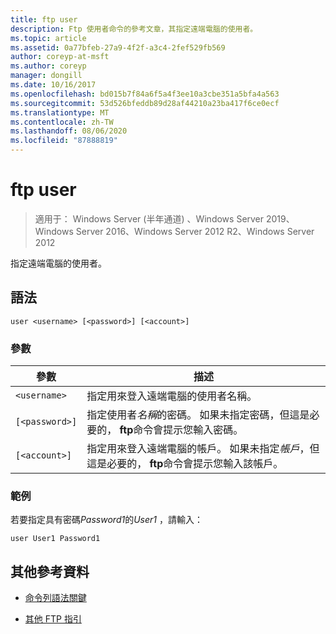 ```yaml
---
title: ftp user
description: Ftp 使用者命令的參考文章，其指定遠端電腦的使用者。
ms.topic: article
ms.assetid: 0a77bfeb-27a9-4f2f-a3c4-2fef529fb569
author: coreyp-at-msft
ms.author: coreyp
manager: dongill
ms.date: 10/16/2017
ms.openlocfilehash: bd015b7f84a6f5a4f3ee10a3cbe351a5bfa4a563
ms.sourcegitcommit: 53d526bfeddb89d28af44210a23ba417f6ce0ecf
ms.translationtype: MT
ms.contentlocale: zh-TW
ms.lasthandoff: 08/06/2020
ms.locfileid: "87888819"
---
```

# <a name="ftp-user"></a>ftp user

> 適用于： Windows Server (半年通道) 、Windows Server 2019、Windows Server 2016、Windows Server 2012 R2、Windows Server 2012

指定遠端電腦的使用者。

## <a name="syntax"></a>語法

```
user <username> [<password>] [<account>]
```

### <a name="parameters"></a>參數

| 參數 | 描述 |
| --------- | ----------- |
| `<username>` | 指定用來登入遠端電腦的使用者名稱。 |
| `[<password>]` | 指定使用者*名稱*的密碼。 如果未指定密碼，但這是必要的， **ftp**命令會提示您輸入密碼。 |
| `[<account>]` | 指定用來登入遠端電腦的帳戶。 如果未指定*帳戶*，但這是必要的， **ftp**命令會提示您輸入該帳戶。 |

### <a name="examples"></a>範例

若要指定具有密碼*Password1*的*User1* ，請輸入：

```
user User1 Password1
```

## <a name="additional-references"></a>其他參考資料

- [命令列語法關鍵](command-line-syntax-key.md)

- [其他 FTP 指引](/previous-versions/orphan-topics/ws.10/cc756013(v=ws.10))
